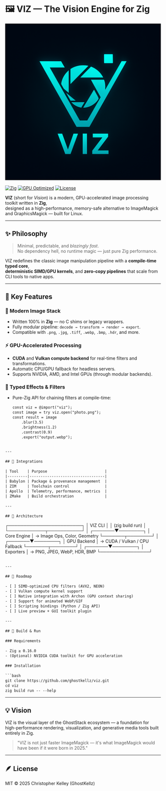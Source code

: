 # 🖼️ VIZ — The Vision Engine for Zig

<div align="center">
  <img src="assets/icons/viz.png" alt="VIZ Logo" />
</div>

[![Zig](https://img.shields.io/badge/Built_with-Zig-orange?style=flat-square&logo=zig)](https://ziglang.org)
[![GPU Optimized](https://img.shields.io/badge/NVIDIA-Accelerated-green?style=flat-square&logo=nvidia)](https://developer.nvidia.com/)
[![License](https://img.shields.io/badge/license-MIT-blue.svg?style=flat-square)](LICENSE)

**VIZ** (short for *Vision*) is a modern, GPU-accelerated image processing toolkit written in **Zig**,  
designed as a high-performance, memory-safe alternative to ImageMagick and GraphicsMagick — built for Linux.

---

## ✨ Philosophy

> Minimal, predictable, and *blazingly fast*.  
> No dependency hell, no runtime magic — just pure Zig performance.

VIZ redefines the classic image manipulation pipeline with a **compile-time typed core**,  
**deterministic SIMD/GPU kernels**, and **zero-copy pipelines** that scale from CLI tools to native apps.

---

## 🚀 Key Features

### 🧱 Modern Image Stack
- Written 100% in **Zig** — no C shims or legacy wrappers.
- Fully modular pipeline: `decode → transform → render → export`.
- Compatible with `.png`, `.jpg`, `.tiff`, `.webp`, `.bmp`, `.hdr`, and more.

### ⚡ GPU-Accelerated Processing
- **CUDA** and **Vulkan compute backend** for real-time filters and transformations.
- Automatic CPU/GPU fallback for headless servers.
- Supports NVIDIA, AMD, and Intel GPUs (through modular backends).

### 🔮 Typed Effects & Filters
- Pure-Zig API for chaining filters at compile-time:
  ```zig
  const viz = @import("viz");
  const image = try viz.open("photo.png");
  const result = image
      .blur(3.5)
      .brightness(1.2)
      .contrast(0.9)
      .export("output.webp");
```

---

## 🔗 Integrations

| Tool    | Purpose                          |
|---------|----------------------------------|
| Babylon | Package & provenance management  |
| ZIM     | Toolchain control                |
| Apollo  | Telemetry, performance, metrics  |
| ZMake   | Build orchestration              |

---

## 🧬 Architecture

```
┌────────────────────────┐
│        VIZ CLI         │
│    (zig build run)     │
└────────────┬───────────┘
             │
     ┌───────▼────────┐
     │   Core Engine  │  →   Image Ops, Color, Geometry
     └───────┬────────┘
             │
     ┌───────▼────────┐
     │  GPU Backend   │  →   CUDA / Vulkan / CPU Fallback
     └───────┬────────┘
             │
     ┌───────▼────────┐
     │   Exporters    │  →   PNG, JPEG, WebP, HDR, BMP
     └────────────────┘
```

---

## 🧩 Roadmap

- [ ] SIMD-optimized CPU filters (AVX2, NEON)
- [ ] Vulkan compute kernel support
- [ ] Native integration with Archon (GPU context sharing)
- [ ] Support for animated WebP/GIF
- [ ] Scripting bindings (Python / Zig API)
- [ ] Live preview + GUI toolkit plugin

---

## 🧰 Build & Run

### Requirements

- Zig ≥ 0.16.0
- (Optional) NVIDIA CUDA toolkit for GPU acceleration

### Installation

```bash
git clone https://github.com/ghostkellz/viz.git
cd viz
zig build run -- --help
```

---

## 💡 Vision

VIZ is the visual layer of the GhostStack ecosystem — a foundation for high-performance rendering, visualization, and generative media tools built entirely in Zig.

> "VIZ is not just faster ImageMagick — it's what ImageMagick would have been if it were born in 2025."

---

## 🪶 License

MIT © 2025 Christopher Kelley (GhostKellz)

